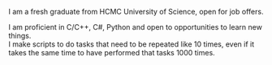 I am a fresh graduate from HCMC University of Science, open for job offers.

I am proficient in C/C++, C#, Python and open to opportunities to learn new things. <br/>
I make scripts to do tasks that need to be repeated like 10 times, even if it takes the same time to have performed that tasks 1000 times.
<!---
luungockhang/luungockhang is a ✨ special ✨ repository because its `README.md` (this file) appears on your GitHub profile.
You can click the Preview link to take a look at your changes.
--->
